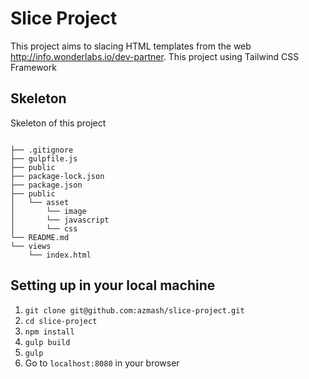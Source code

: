 # Slice Project

This project aims to slacing HTML templates from the web http://info.wonderlabs.io/dev-partner. 
This project using Tailwind CSS Framework

## Skeleton


Skeleton of this project
```

├── .gitignore
├── gulpfile.js
├── public
├── package-lock.json
├── package.json
├── public
│   └── asset
│       └── image
│       └── javascript
│       └── css
└── README.md
└── views
    └── index.html

```

## Setting up in your local machine

1. `git clone git@github.com:azmash/slice-project.git`
2. `cd slice-project`
3. `npm install`
4. `gulp build`
5. `gulp`
6. Go to `localhost:8080` in your browser

